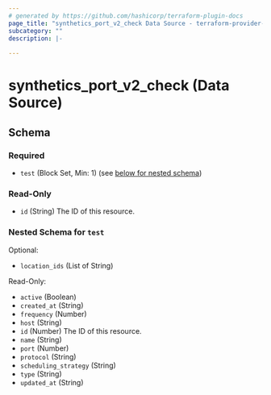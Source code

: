 ```yaml
---
# generated by https://github.com/hashicorp/terraform-plugin-docs
page_title: "synthetics_port_v2_check Data Source - terraform-provider-synthetics-fork"
subcategory: ""
description: |-
  
---
```


# synthetics_port_v2_check (Data Source)





<!-- schema generated by tfplugindocs -->
## Schema

### Required

- `test` (Block Set, Min: 1) (see [below for nested schema](#nestedblock--test))

### Read-Only

- `id` (String) The ID of this resource.

<a id="nestedblock--test"></a>
### Nested Schema for `test`

Optional:

- `location_ids` (List of String)

Read-Only:

- `active` (Boolean)
- `created_at` (String)
- `frequency` (Number)
- `host` (String)
- `id` (Number) The ID of this resource.
- `name` (String)
- `port` (Number)
- `protocol` (String)
- `scheduling_strategy` (String)
- `type` (String)
- `updated_at` (String)


